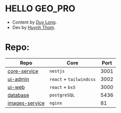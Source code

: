 # HELLO GEO_PRO
- Content by [Duy Long](https://www.facebook.com/laiduylong620).
- Dev by [Huynh Thom](https://www.facebook.com/huynh.thom.549).

# Repo:
| Repo | Core | Port
| --- | --- | --- |
| [core-service](https://github.com/GEO-PRO/core-service) |`nestjs` | 3001
| [ui-admin](https://github.com/GEO-PRO/ui-admin) | `react` + `tailwindcss` | 3002
| [ui-web](https://github.com/GEO-PRO/ui-web) | `react` + `bs5` | 3000
| [database](https://github.com/GEO-PRO/dev-database) | `postgreSQL` | 5436
| [images-service](https://github.com/GEO-PRO/images-service) | `nginx` | 81
